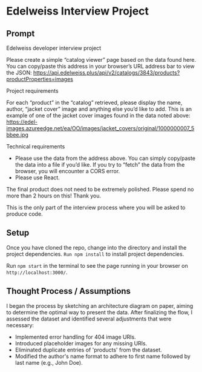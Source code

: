 # Edelweiss Interview Project

## Prompt

Edelweiss developer interview project

Please create a simple “catalog viewer” page based on the data found here. You can copy/paste
this address in your browser’s URL address bar to view the JSON:
https://api.edelweiss.plus/api/v2/catalogs/3843/products?productProperties=images

Project requirements

For each “product” in the “catalog” retrieved, please display the name, author, “jacket cover” image and anything else you’d like to add. This is an example of one of the jacket cover images found in the data noted above: https://edel-images.azureedge.net/ea/OO/images/jacket_covers/original/1000000007_5bbee.jpg

Technical requirements

- Please use the data from the address above. You can simply copy/paste the data into a file if you’d like. If you try to “fetch” the data from the browser, you will encounter a CORS error.
- Please use React.

The final product does not need to be extremely polished. Please spend no more than 2 hours on this! Thank you.

This is the only part of the interview process where you will be asked to produce code.

## Setup

Once you have cloned the repo, change into the directory and install the project dependencies. `Run npm install` to install project dependencies.

Run `npm start` in the terminal to see the page running in your browser on `http://localhost:3000/`.

## Thought Process / Assumptions

I began the process by sketching an architecture diagram on paper, aiming to determine the optimal way to present the data. After finalizing the flow, I assessed the dataset and identified several adjustments that were necessary:

- Implemented error handling for 404 image URIs.
- Introduced placeholder images for any missing URIs.
- Eliminated duplicate entries of 'products' from the dataset.
- Modified the author's name format to adhere to first name followed by last name (e.g., John Doe).
